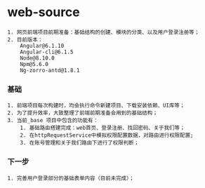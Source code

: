 # web-source
    1. 网页前端项目前期准备：基础结构的创建、模块的分类、以及用户登录注册等；
    2. 目前版本：
        Angular@6.1.10
        Angular-cli@6.1.5
        Node@8.10.0
        Npm@5.6.0
        Ng-zorro-antd@1.8.1

### 基础
    1. 前端项目每次构建时，均会执行命令新建项目、下载安装依赖、UI库等；
    2. 为了提升效率，大致整理了前端前期准备会用到的基础结构；
    3. 当前_base 项目中包含的功能有：
        1. 基础路由搭建完成：web首页、登录注册、找回密码、关于我们等；
        2. 在httpRequestService中模拟权限配置数据，对路由进行权限配置;
        3. 在账号管理和关于我们路由下进行了权限判断；

### 下一步
    1. 完善用户登录部分的基础表单内容（目前未完成）；
